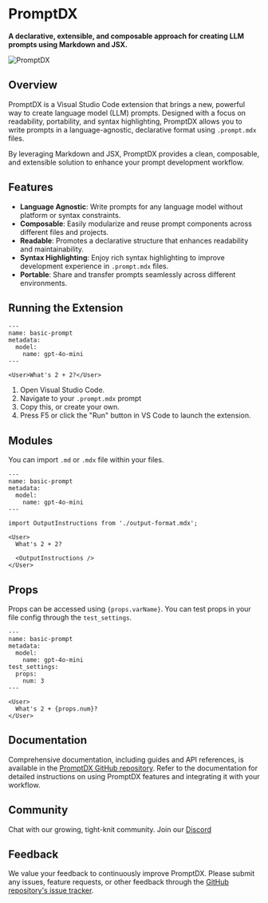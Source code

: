 # PromptDX

**A declarative, extensible, and composable approach for creating LLM prompts using Markdown and JSX.**

![PromptDX](https://lpgvdjzmcrynxnhuzesb.supabase.co/storage/v1/object/sign/avatar/promptdx.png?token=eyJhbGciOiJIUzI1NiIsInR5cCI6IkpXVCJ9.eyJ1cmwiOiJhdmF0YXIvcHJvbXB0ZHgucG5nIiwiaWF0IjoxNzMwMzIyMzQzLCJleHAiOjIwNDU2ODIzNDN9.KC1xQ1AKSxOOMjpdXwGwFN_mr8dljY4c-x_xoePPvWY&t=2024-10-30T21%3A05%3A43.354Z)

## Overview

PromptDX is a Visual Studio Code extension that brings a new, powerful way to create language model (LLM) prompts. Designed with a focus on readability, portability, and syntax highlighting, PromptDX allows you to write prompts in a language-agnostic, declarative format using `.prompt.mdx` files.

By leveraging Markdown and JSX, PromptDX provides a clean, composable, and extensible solution to enhance your prompt development workflow.

## Features

- **Language Agnostic**: Write prompts for any language model without platform or syntax constraints.
- **Composable**: Easily modularize and reuse prompt components across different files and projects.
- **Readable**: Promotes a declarative structure that enhances readability and maintainability.
- **Syntax Highlighting**: Enjoy rich syntax highlighting to improve development experience in `.prompt.mdx` files.
- **Portable**: Share and transfer prompts seamlessly across different environments.

## Running the Extension

```mdx Basic Prompt
---
name: basic-prompt
metadata:
  model:
    name: gpt-4o-mini
---

<User>What's 2 + 2?</User>
```

1. Open Visual Studio Code.
2. Navigate to your `.prompt.mdx` prompt
3. Copy this, or create your own.
4. Press F5 or click the "Run" button in VS Code to launch the extension.

## Modules

You can import `.md` or `.mdx` file within your files.

```mdx Imports
---
name: basic-prompt
metadata:
  model:
    name: gpt-4o-mini
---

import OutputInstructions from './output-format.mdx';

<User>
  What's 2 + 2?

  <OutputInstructions />
</User>
```

## Props

Props can be accessed using `{props.varName}`. You can test props in your file config through the `test_settings`.

```mdx Props
---
name: basic-prompt
metadata:
  model:
    name: gpt-4o-mini
test_settings:
  props:
    num: 3
---

<User>
  What's 2 + {props.num}?
</User>
```

## Documentation

Comprehensive documentation, including guides and API references, is available in the [PromptDX GitHub repository](https://github.com/puzzlet-ai/promptdx/). Refer to the documentation for detailed instructions on using PromptDX features and integrating it with your workflow.

## Community

Chat with our growing, tight-knit community. Join our [Discord](https://discord.gg/P2NeMDtXar)

## Feedback

We value your feedback to continuously improve PromptDX. Please submit any issues, feature requests, or other feedback through the [GitHub repository's issue tracker](https://github.com/puzzlet-ai/promptdx/issues).